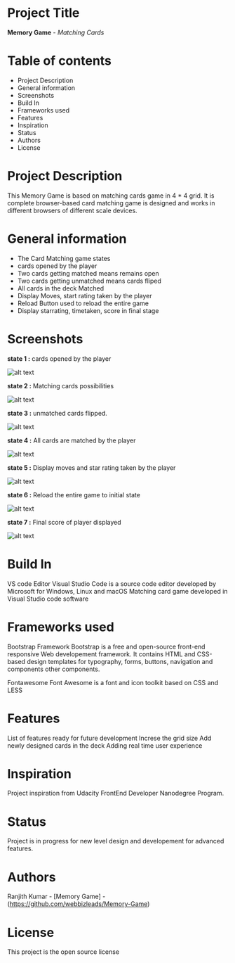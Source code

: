 # Project Title

<strong>Memory Game</strong> - <i>Matching Cards</i>

# Table of contents

<ul>
  <li>Project Description</li>
  <li>General information</li>
  <li>Screenshots</li>
  <li>Build In</li>
  <li>Frameworks used</li>
  <li>Features</li>
  <li>Inspiration</li>
  <li>Status</li>
  <li>Authors</li>
  <li>License</li>
</ul>

# Project Description
  
This Memory Game is based on matching cards game in 4 * 4 grid.
It is complete browser-based card matching game is designed and works in different browsers of different scale devices.

# General information
 
<ul>
  <li>The Card Matching game states</li>
  <li>cards opened by the player</li>
  <li>Two cards getting matched means remains open</li>
  <li>Two cards getting unmatched means cards fliped</li>
  <li>All cards in the deck Matched</li>
  <li>Display Moves, start rating taken by the player</li>
  <li>Reload Button used to reload the entire game</li>
  <li>Display starrating, timetaken, score in final stage</li>
</ul> 

# Screenshots
 
<b>state 1 :</b> cards opened by the player

![alt text](https://github.com/webbizleads/Memory-Game/blob/master/Memory%20Game/img/1.PNG)     

<b>state 2 :</b> Matching cards possibilities

![alt text](https://github.com/webbizleads/Memory-Game/blob/master/Memory%20Game/img/2.PNG)

<b>state 3 :</b> unmatched cards flipped.

![alt text](https://github.com/webbizleads/Memory-Game/blob/master/Memory%20Game/img/3.PNG)
 
<b>state 4 :</b> All cards are matched by the player

![alt text](https://github.com/webbizleads/Memory-Game/blob/master/Memory%20Game/img/4.PNG)
 
<b>state 5 :</b> Display moves and star rating taken by the player

![alt text](https://github.com/webbizleads/Memory-Game/blob/master/Memory%20Game/img/5.PNG)
 
<b>state 6 :</b> Reload the entire game to initial state

![alt text](https://github.com/webbizleads/Memory-Game/blob/master/Memory%20Game/img/6.PNG)

<b>state 7 :</b> Final score of player displayed 

![alt text](https://github.com/webbizleads/Memory-Game/blob/master/Memory%20Game/img/7.PNG)


# Build In

VS code Editor
Visual Studio Code is a source code editor developed by Microsoft for Windows, Linux and macOS
Matching card game developed in Visual Studio code software
 
# Frameworks used

Bootstrap Framework
Bootstrap is a free and open-source front-end responsive Web developement framework.
It contains HTML and CSS-based design templates for typography, forms, buttons, navigation and components other components.

Fontawesome
Font Awesome is a font and icon toolkit based on CSS and LESS

# Features

List of features ready for future development
Increse the grid size 
Add newly designed cards in the deck
Adding real time user experience 

# Inspiration
  
Project inspiration from Udacity FrontEnd Developer Nanodegree Program.

# Status

Project is in progress for new level design and developement
for advanced features.

# Authors

Ranjith Kumar - [Memory Game] - (https://github.com/webbizleads/Memory-Game)

# License

This project is the open source license 


